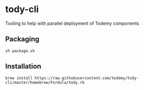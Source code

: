 # tody-cli
Tooling to help with parallel deployment of Todemy components

## Packaging
```
sh package.sh
```

## Installation
```
brew install https://raw.githubusercontent.com/todemy/tody-cli/master/homebrew/Formula/tody.rb
```